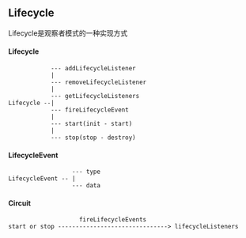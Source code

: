 ## Lifecycle
Lifecycle是观察者模式的一种实现方式

#### Lifecycle

```text
            --- addLifecycleListener
            |
            --- removeLifecycleListener
            |
            --- getLifecycleListeners
Lifecycle --|
            --- fireLifecycleEvent
            |
            --- start(init - start)
            |
            --- stop(stop - destroy)
```

#### LifecycleEvent

```
                  --- type
LifecycleEvent -- |
                  --- data
```

#### Circuit

```
                    fireLifecycleEvents
start or stop -------------------------------> lifecycleListeners

```
